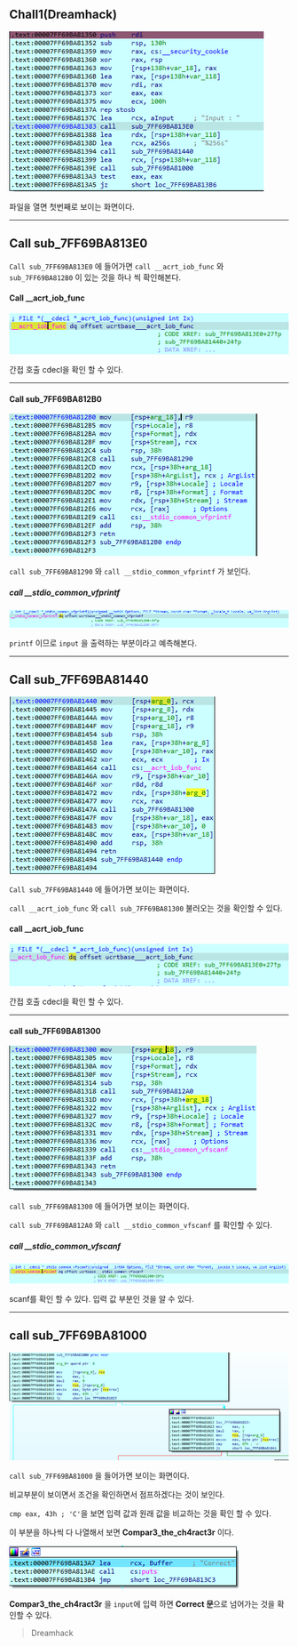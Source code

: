 ## Chall1(Dreamhack)

![chal1](https://raw.githubusercontent.com/sosouni14/image_server/main/image_rev/chal1.PNG)

파일을 열면 첫번째로 보이는 화면이다.

---

## Call sub_7FF69BA813E0

`Call sub_7FF69BA813E0` 에 들어가면 `call __acrt_iob_func` 와 `sub_7FF69BA812B0` 이 있는 것을 하나 씩 확인해본다.

#### Call __acrt_iob_func

![chal3](https://raw.githubusercontent.com/sosouni14/image_server/main/image_rev/chal3.PNG)

간접 호출 cdecl을 확인 할 수 있다.

---

#### Call sub_7FF69BA812B0

![chal4](https://raw.githubusercontent.com/sosouni14/image_server/main/image_rev/chal4.PNG)

`call sub_7FF69BA81290` 와 `call __stdio_common_vfprintf` 가 보인다.

##### call __stdio_common_vfprintf

![chal6](https://raw.githubusercontent.com/sosouni14/image_server/main/image_rev/chal6.PNG)

`printf` 이므로 `input` 을 출력하는 부분이라고 예측해본다.

---

## Call sub_7FF69BA81440

![chal7](https://raw.githubusercontent.com/sosouni14/image_server/main/image_rev/chal7.PNG)

`Call sub_7FF69BA81440` 에 들어가면 보이는 화면이다.

`call __acrt_iob_func` 와 `call sub_7FF69BA81300` 불러오는 것을 확인할 수 있다.

#### call __acrt_iob_func

![chal8](https://raw.githubusercontent.com/sosouni14/image_server/main/image_rev/chal8.PNG)

간접 호출 cdecl을 확인 할 수 있다.

---

#### call sub_7FF69BA81300

![chal9](https://raw.githubusercontent.com/sosouni14/image_server/main/image_rev/chal9.PNG)

`call sub_7FF69BA81300` 에 들어가면 보이는 화면이다.

`call sub_7FF69BA812A0` 와 `call __stdio_common_vfscanf` 를 확인할 수 있다.

##### call __stdio_common_vfscanf

![chal10](https://raw.githubusercontent.com/sosouni14/image_server/main/image_rev/chal10.PNG)

scanf를 확인 할 수 있다. 입력 값 부분인 것을 알 수 있다.

---

## call sub_7FF69BA81000

![chal11](https://raw.githubusercontent.com/sosouni14/image_server/main/image_rev/chal11.PNG)

`call sub_7FF69BA81000` 을 들어가면 보이는 화면이다.

비교부분이 보이면서 조건을 확인하면서 점프하겠다는 것이 보인다.

`cmp eax, 43h ; 'C'`을 보면 입력 값과 원래 값을 비교하는 것을 확인 할 수 있다.

이 부분을 하나씩 다 나열해서 보면 **Compar3_the_ch4ract3r** 이다.

![chal12](https://raw.githubusercontent.com/sosouni14/image_server/main/image_rev/chal12.PNG)

**Compar3_the_ch4ract3r** 을 `input`에 입력 하면 **Correct 문**으로 넘어가는 것을 확인할 수 있다.



> Dreamhack